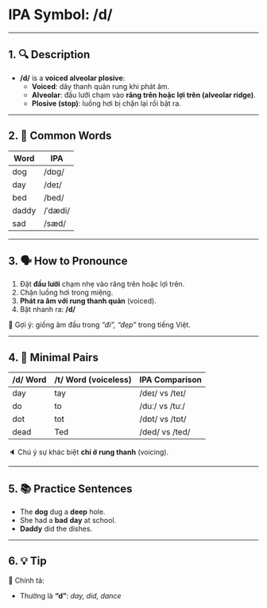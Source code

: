 # IPA Symbol: /d/

---

## 1. 🔍 Description

- **/d/** is a **voiced alveolar plosive**:
  - **Voiced**: dây thanh quản rung khi phát âm.
  - **Alveolar**: đầu lưỡi chạm vào **răng trên hoặc lợi trên (alveolar ridge)**.
  - **Plosive (stop)**: luồng hơi bị chặn lại rồi bật ra.

---

## 2. 📝 Common Words

| Word     | IPA         |
|----------|-------------|
| dog      | /dɒɡ/       |
| day      | /deɪ/       |
| bed      | /bed/       |
| daddy    | /ˈdædi/     |
| sad      | /sæd/       |

---

## 3. 🗣️ How to Pronounce

1. Đặt **đầu lưỡi** chạm nhẹ vào răng trên hoặc lợi trên.
2. Chặn luồng hơi trong miệng.
3. **Phát ra âm với rung thanh quản** (voiced).
4. Bật nhanh ra: **/d/**

🧠 Gợi ý: giống âm đầu trong *“đi”, “đẹp”* trong tiếng Việt.

---

## 4. 🎯 Minimal Pairs

| /d/ Word | /t/ Word (voiceless) | IPA Comparison     |
|----------|----------------------|--------------------|
| day      | tay                  | /deɪ/ vs /teɪ/     |
| do       | to                   | /duː/ vs /tuː/     |
| dot      | tot                  | /dɒt/ vs /tɒt/     |
| dead     | Ted                  | /ded/ vs /ted/     |

🔈 Chú ý sự khác biệt **chỉ ở rung thanh** (voicing).

---

## 5. 📚 Practice Sentences

- The **dog** dug a **deep** hole.
- She had a **bad** **day** at school.
- **Daddy** did the dishes.

---

## 6. 💡 Tip

📌 Chính tả:
- Thường là **“d”**: *day, did, dance*
